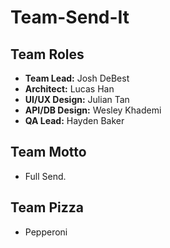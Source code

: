 # Team-Send-It

## Team Roles
* **Team Lead:** Josh DeBest
* **Architect:** Lucas Han 
* **UI/UX Design:** Julian Tan
* **API/DB Design:** Wesley Khademi
* **QA Lead:** Hayden Baker

## Team Motto
* Full Send.

## Team Pizza
* Pepperoni
